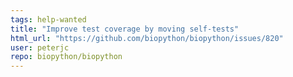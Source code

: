 ```yaml
---
tags: help-wanted
title: "Improve test coverage by moving self-tests"
html_url: "https://github.com/biopython/biopython/issues/820"
user: peterjc
repo: biopython/biopython
---
```


